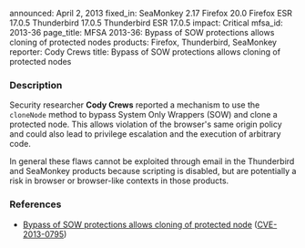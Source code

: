 announced: April 2, 2013
fixed_in: SeaMonkey 2.17
          Firefox 20.0
          Firefox ESR 17.0.5
          Thunderbird 17.0.5
          Thunderbird ESR 17.0.5
impact: Critical
mfsa_id: 2013-36
page_title: MFSA 2013-36: Bypass of SOW protections allows cloning of protected nodes
products: Firefox, Thunderbird, SeaMonkey
reporter: Cody Crews
title: Bypass of SOW protections allows cloning of protected nodes

<h3>Description</h3>

<p>Security researcher <strong>Cody Crews</strong> reported a mechanism to use the <code>cloneNode</code> method to bypass System Only Wrappers (SOW) and clone a protected node. This allows violation of the browser's same origin policy and could also lead to privilege escalation and the execution of arbitrary code.
</p>

<p class="note">In general these flaws cannot be exploited through email in the
Thunderbird and SeaMonkey products because scripting is disabled, but are
potentially a risk in browser or browser-like contexts in those products.</p>

<h3>References</h3>

<ul>
  <li><a href="https://bugzilla.mozilla.org/show_bug.cgi?id=825697">
      Bypass of SOW protections allows cloning of protected node</a> (<a href="http://cve.mitre.org/cgi-bin/cvename.cgi?name=CVE-2013-0795" class="ex-ref">CVE-2013-0795</a>)</li>
</ul>



